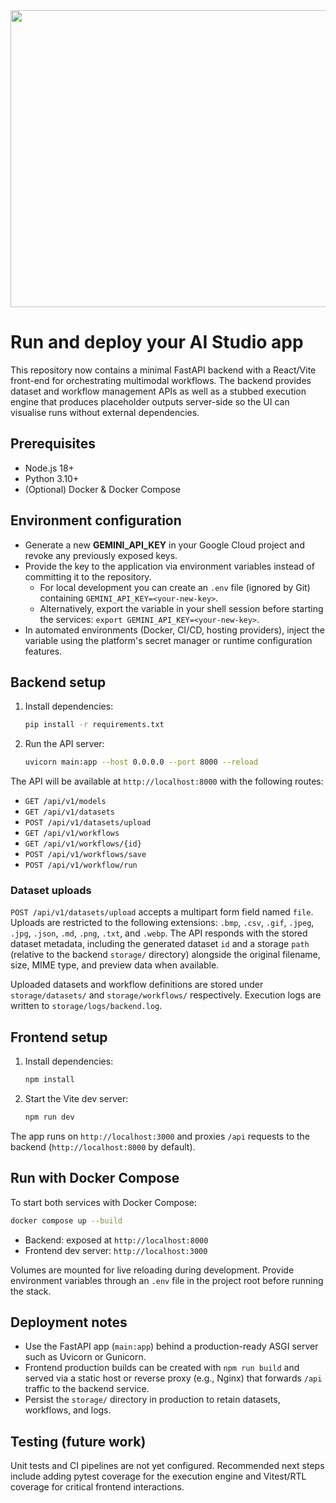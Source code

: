 <div align="center">
<img width="1200" height="475" alt="GHBanner" src="https://github.com/user-attachments/assets/0aa67016-6eaf-458a-adb2-6e31a0763ed6" />
</div>

# Run and deploy your AI Studio app

This repository now contains a minimal FastAPI backend with a React/Vite front-end for orchestrating multimodal workflows. The backend provides dataset and workflow management APIs as well as a stubbed execution engine that produces placeholder outputs server-side so the UI can visualise runs without external dependencies.

## Prerequisites

- Node.js 18+
- Python 3.10+
- (Optional) Docker & Docker Compose

## Environment configuration

- Generate a new **GEMINI_API_KEY** in your Google Cloud project and revoke any previously exposed keys.
- Provide the key to the application via environment variables instead of committing it to the repository.
  - For local development you can create an `.env` file (ignored by Git) containing `GEMINI_API_KEY=<your-new-key>`.
  - Alternatively, export the variable in your shell session before starting the services: `export GEMINI_API_KEY=<your-new-key>`.
- In automated environments (Docker, CI/CD, hosting providers), inject the variable using the platform's secret manager or runtime configuration features.

## Backend setup

1. Install dependencies:
   ```bash
   pip install -r requirements.txt
   ```
2. Run the API server:
   ```bash
   uvicorn main:app --host 0.0.0.0 --port 8000 --reload
   ```

The API will be available at `http://localhost:8000` with the following routes:

- `GET /api/v1/models`
- `GET /api/v1/datasets`
- `POST /api/v1/datasets/upload`
- `GET /api/v1/workflows`
- `GET /api/v1/workflows/{id}`
- `POST /api/v1/workflows/save`
- `POST /api/v1/workflow/run`

### Dataset uploads

`POST /api/v1/datasets/upload` accepts a multipart form field named `file`. Uploads are restricted to the following extensions: `.bmp`, `.csv`, `.gif`, `.jpeg`, `.jpg`, `.json`, `.md`, `.png`, `.txt`, and `.webp`. The API responds with the stored dataset metadata, including the generated dataset `id` and a storage `path` (relative to the backend `storage/` directory) alongside the original filename, size, MIME type, and preview data when available.

Uploaded datasets and workflow definitions are stored under `storage/datasets/` and `storage/workflows/` respectively. Execution logs are written to `storage/logs/backend.log`.

## Frontend setup

1. Install dependencies:
   ```bash
   npm install
   ```
2. Start the Vite dev server:
   ```bash
   npm run dev
   ```

The app runs on `http://localhost:3000` and proxies `/api` requests to the backend (`http://localhost:8000` by default).

## Run with Docker Compose

To start both services with Docker Compose:

```bash
docker compose up --build
```

- Backend: exposed at `http://localhost:8000`
- Frontend dev server: `http://localhost:3000`

Volumes are mounted for live reloading during development. Provide environment variables through an `.env` file in the project root before running the stack.

## Deployment notes

- Use the FastAPI app (`main:app`) behind a production-ready ASGI server such as Uvicorn or Gunicorn.
- Frontend production builds can be created with `npm run build` and served via a static host or reverse proxy (e.g., Nginx) that forwards `/api` traffic to the backend service.
- Persist the `storage/` directory in production to retain datasets, workflows, and logs.

## Testing (future work)

Unit tests and CI pipelines are not yet configured. Recommended next steps include adding pytest coverage for the execution engine and Vitest/RTL coverage for critical frontend interactions.
